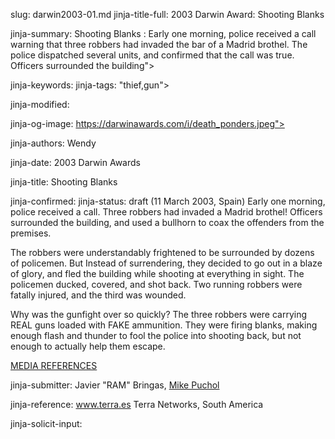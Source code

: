 slug: darwin2003-01.md
jinja-title-full: 2003 Darwin Award: Shooting Blanks

jinja-summary: Shooting Blanks : Early one morning, police received a call warning that three robbers had invaded the bar of a Madrid brothel. The police dispatched several units, and confirmed that the call was true. Officers surrounded the building">

jinja-keywords:
jinja-tags: "thief,gun">

jinja-modified:

jinja-og-image: https://darwinawards.com/i/death_ponders.jpeg">

jinja-authors: Wendy

jinja-date: 2003 Darwin Awards


jinja-title: Shooting Blanks


jinja-confirmed:
jinja-status: draft
(11 March 2003, Spain) Early one morning, police received a call. Three
robbers had invaded a Madrid brothel! Officers surrounded the building,
and used a bullhorn to coax the offenders from the premises.

The robbers were understandably frightened to be surrounded by dozens of
policemen. But Instead of surrendering, they decided to go out in a blaze
of glory, and fled the building while shooting at everything in sight.	The
policemen ducked, covered, and shot back. Two running robbers were fatally
injured, and the third was wounded.

Why was the gunfight over so quickly? The three robbers were carrying REAL
guns loaded with FAKE ammunition. They were firing blanks, making enough
flash and thunder to fool the police into shooting back, but not enough to
actually help them escape.

<A href="http://www.terra.es/actualidad/articulo/html/act53463.htm">MEDIA REFERENCES</A>
<P align=center>
<!--#include virtual="/inc/votebar_viewvoteonly" -->

jinja-submitter: Javier "RAM" Bringas, <A
HREF="mailto:REMOVE-mpuchol@sonar-security.com">Mike Puchol</A>

jinja-reference: www.terra.es Terra Networks, South America

jinja-solicit-input:



<!--#include file=nav_2003.html -->


